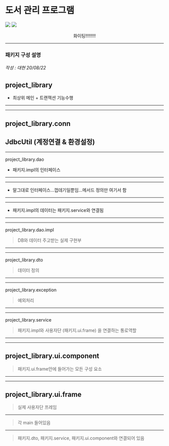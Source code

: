 # 도서 관리 프로그램

<img src="https://img.shields.io/badge/%ED%94%84%EB%A1%9C%EC%A0%9D%ED%8A%B8%20%EC%8B%9C%EC%9E%91-2020.07.29-green"> <img src="https://img.shields.io/badge/%ED%94%84%EB%A1%9C%EC%A0%9D%ED%8A%B8%20%EC%A2%85%EB%A3%8C-2020.09.04-orange">

<p align="center">
화이팅!!!!!!!!

------------------------------------------
### 패키지 구성 설명
###### 작성 : 대현 20/08/22

project_library
--- 
- 최상위 메인 + 트랜잭션 기능수행
---
***
project_library.conn
---
JdbcUtil (계정연결 & 환경설정)
---
***
project_library.dao
- 패키지.impl의 인터페이스
---
***
- 말그대로 인터페이스...껍데기일뿐임...메서드 정의만 여기서 함
---
***
- 패키지.impl의 데이터는 패키지.service와 연결됨
---
***
project_library.dao.impl
> DB와 데이터 주고받는 실제 구현부
---
***
project_library.dto
> 데이터 정의
---
***
project_library.exception
> 예외처리
---
***
project_library.service
> 패키지.impl와 사용자단 (패키지.ui.frame) 을 연결하는 통로역할
---
***
project_library.ui.component
---
> 패키지.ui.frame안에 들어가는 모든 구성 요소
---
***
project_library.ui.frame
---
> 실제 사용자단 프레임
---
> 각 main 들어있음
--- 
> 패키지.dto, 패키지.service, 패키지.ui.component와 연결되어 있음

